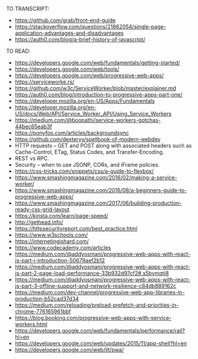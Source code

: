TO TRANSCRIPT:
- https://github.com/grab/front-end-guide
- https://stackoverflow.com/questions/21862054/single-page-application-advantages-and-disadvantages
- https://auth0.com/blog/a-brief-history-of-javascript/

TO READ:
- https://developers.google.com/web/fundamentals/getting-started/
- https://developers.google.com/web/tools/
- https://developers.google.com/web/progressive-web-apps/
- https://serviceworke.rs/
- https://github.com/w3c/ServiceWorker/blob/master/explainer.md
- https://auth0.com/blog/introduction-to-progressive-apps-part-one/
- https://developer.mozilla.org/en-US/Apps/Fundamentals
- https://developer.mozilla.org/en-US/docs/Web/API/Service_Worker_API/Using_Service_Workers
- https://medium.com/@boopathi/service-workers-gotchas-44bec65eab3f
- https://ponyfoo.com/articles/backgroundsync
- https://github.com/dexteryy/spellbook-of-modern-webdev
- HTTP requests – GET and POST along with associated headers such as Cache-Control, ETag, Status Codes, and Transfer-Encoding.
- REST vs RPC.
- Security – when to use JSONP, CORs, and iFrame policies.
- https://css-tricks.com/snippets/css/a-guide-to-flexbox/
- https://www.smashingmagazine.com/2016/02/making-a-service-worker/
- https://www.smashingmagazine.com/2016/08/a-beginners-guide-to-progressive-web-apps/
- https://www.smashingmagazine.com/2017/06/building-production-ready-css-grid-layout
- https://kinsta.com/learn/page-speed/
- http://gethead.info/
- https://httpsecurityreport.com/best_practice.html
- https://www.w3schools.com/
- https://internetingishard.com/
- https://www.codecademy.com/articles
- https://medium.com/@addyosmani/progressive-web-apps-with-react-js-part-i-introduction-50679aef2b12
- https://medium.com/@addyosmani/progressive-web-apps-with-react-js-part-2-page-load-performance-33b932d97cf2#.s5bymqtj8
- https://medium.com/@addyosmani/progressive-web-apps-with-react-js-part-3-offline-support-and-network-resilience-c84db889162c
- https://medium.com/dev-channel/progressive-web-app-libraries-in-production-b52cad37d34
- https://medium.com/reloading/preload-prefetch-and-priorities-in-chrome-776165961bbf
- https://blog.booking.com/progressive-web-apps-with-service-workers.html
- https://developers.google.com/web/fundamentals/performance/rail?hl=en
- https://developers.google.com/web/updates/2015/11/app-shell?hl=en
- https://developers.google.com/web/ilt/pwa/
